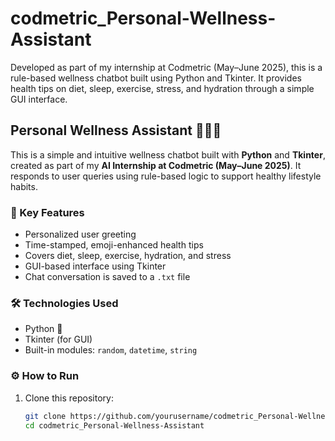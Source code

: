 # codmetric_Personal-Wellness-Assistant
Developed as part of my internship at Codmetric (May–June 2025), this is a rule-based wellness chatbot built using Python and Tkinter. It provides health tips on diet, sleep, exercise, stress, and hydration through a simple GUI interface.

## Personal Wellness Assistant 💬🧘‍♀️

This is a simple and intuitive wellness chatbot built with **Python** and **Tkinter**, created as part of my **AI Internship at Codmetric (May–June 2025)**. It responds to user queries using rule-based logic to support healthy lifestyle habits.

### 🧠 Key Features

- Personalized user greeting  
- Time-stamped, emoji-enhanced health tips  
- Covers diet, sleep, exercise, hydration, and stress  
- GUI-based interface using Tkinter  
- Chat conversation is saved to a `.txt` file  

### 🛠️ Technologies Used

- Python 🐍  
- Tkinter (for GUI)  
- Built-in modules: `random`, `datetime`, `string`

### ⚙️ How to Run

1. Clone this repository:
   ```bash
   git clone https://github.com/yourusername/codmetric_Personal-Wellness-Assistant.git
   cd codmetric_Personal-Wellness-Assistant
